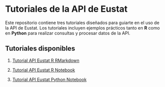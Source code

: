 # Tutoriales de la API de Eustat

Este repositorio contiene tres tutoriales diseñados para guiarte en el uso de la API de Eustat. Los tutoriales incluyen ejemplos prácticos tanto en **R** como en **Python** para realizar consultas y procesar datos de la API.

## Tutoriales disponibles

1. [Tutorial API Eustat R RMarkdown](Tutorial_API_Eustat_R.Rmd)



2. [Tutorial API Eustat R Notebook](Tutorial_API_Eustat_R.ipynb)



3. [Tutorial API Eustat Python Notebook](Tutorial_API_Eustat_Python.ipynb)


